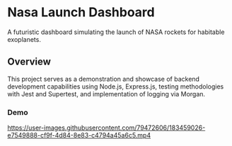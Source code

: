 # Nasa Launch Dashboard

A futuristic dashboard simulating the launch of NASA rockets for habitable exoplanets.

## Overview

This project serves as a demonstration and showcase of backend development capabilities using Node.js, Express.js, testing methodologies with Jest and Supertest, and implementation of logging via Morgan.

### Demo

https://user-images.githubusercontent.com/79472606/183459026-e7549888-cf9f-4d84-8e83-c4794a45a6c5.mp4
